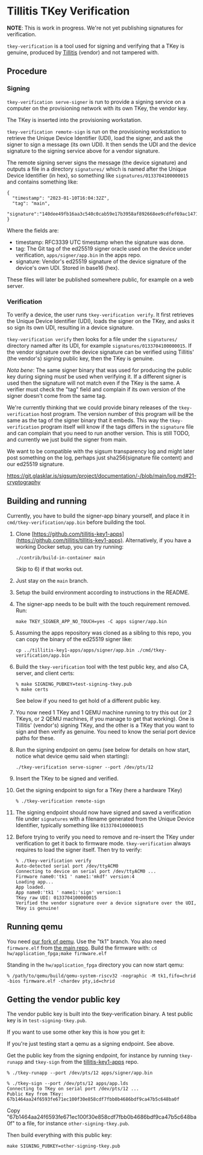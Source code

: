 # Tillitis TKey Verification

**NOTE**: This is work in progress. We're not yet publishing
signatures for verification.

`tkey-verification` is a tool used for signing and verifying that a
TKey is genuine, produced by [Tillitis](https://tillitis.se/) (vendor)
and not tampered with.

## Procedure

### Signing

`tkey-verification serve-signer` is run to provide a signing service
on a computer on the provisioning network with its own TKey, the
vendor key.

The TKey is inserted into the provisioning workstation.

`tkey-verification remote-sign` is run on the provisioning workstation
to retrieve the Unique Device Identifier (UDI), load the signer, and
ask the signer to sign a message (its own UDI). It then sends the UDI
and the device signature to the signing service above for a vendor
signature.

The remote signing server signs the message (the device signature) and
outputs a file in a directory `signatures/` which is named after the
Unique Device Identifier (in hex), so something like
`signatures/0133704100000015` and contains something like:

```
{
  "timestamp": "2023-01-10T16:04:32Z",
  "tag": "main",
  "signature":"140dee49fb16aa3c540c0cab59e17b3958af892668ee9cdfef69ac14714052bdd92a6fd3aecbf927d6fb51ccb6d2876cb5c65877dc3fb8e54c667176f369f008"}
}
```

Where the fields are:

- timestamp: RFC3339 UTC timestamp when the signature was done.
- tag: The Git tag of the ed25519 signer oracle used on the device
  under verification, `apps/signer/app.bin` in the apps repo.
- signature: Vendor's ed25519 signature of the device signature of the
  device's own UDI. Stored in base16 (hex).

These files will later be published somewhere public, for example on a
web server.

### Verification

To verify a device, the user runs `tkey-verification verify`. It first
retrieves the Unique Device Identifier (UDI), loads the signer on the
TKey, and asks it so sign its own UDI, resulting in a device
signature.

`tkey-verification verify` then looks for a file under the
`signatures/` directory named after its UDI, for example
`signatures/0133704100000015`. If the vendor signature over the device
signature can be verified using Tillitis' (the vendor's) signing
public key, then the TKey is genuine.

*Nota bene*: The same signer binary that was used for producing the
public key during signing *must* be used when verifying it. If a
different signer is used then the signature will not match even if the
TKey is the same. A verifier must check the "tag" field and complain
if its own version of the signer doesn't come from the same tag.

We're currently thinking that we could provide binary releases of the
`tkey-verification` host program. The version number of this program
will be the same as the tag of the signer binary that it embeds. This
way the `tkey-verification` program itself will know if the tags
differs in the `signature` file and can complain that you need to run
another version. This is still TODO, and currently we just build the
signer from main.

We want to be compatible with the sigsum transparency log and might
later post something on the log, perhaps just sha256(signature file
content) and our ed25519 signature.

https://git.glasklar.is/sigsum/project/documentation/-/blob/main/log.md#21-cryptography

## Building and running

Currently, you have to build the signer-app binary yourself, and place
it in `cmd/tkey-verification/app.bin` before building the tool.

1. Clone [https://github.com/tillitis-key1-apps](https://github.com/tillitis/tillitis-key1-apps).
   Alternatively, if you have a working Docker setup, you can try
   running:
   ```
   ./contrib/build-in-container main
   ```

   Skip to 6) if that works out.

2. Just stay on the `main` branch.

3. Setup the build environment according to instructions in the README.

4. The signer-app needs to be built with the touch requirement
   removed. Run:
   ```
   make TKEY_SIGNER_APP_NO_TOUCH=yes -C apps signer/app.bin
   ```

5. Assuming the apps repository was cloned as a sibling to this repo, you
   can copy the binary of the ed25519 signer like:
   ```
   cp ../tillitis-key1-apps/apps/signer/app.bin ./cmd/tkey-verification/app.bin
   ```

6. Build the `tkey-verification` tool with the test public key, and
   also CA, server, and client certs:
   
   ```
   % make SIGNING_PUBKEY=test-signing-tkey.pub
   % make certs
   ```

   See below if you need to get hold of a different public key.

7. You now need 1 TKey and 1 QEMU machine running to try this out (or
   2 TKeys, or 2 QEMU machines, if you manage to get that working).
   One is Tillitis' (vendor's) signing TKey, and the other is a TKey
   that you want to sign and then verify as genuine. You need to know
   the serial port device paths for these.

8. Run the signing endpoint on qemu (see below for details on how
   start, notice what device qemu said when starting):

   ```
   ./tkey-verification serve-signer --port /dev/pts/12
   ```

9. Insert the TKey to be signed and verified.

9. Get the signing endpoint to sign for a TKey (here a hardware TKey)

   ```
   % ./tkey-verification remote-sign
   ```

10. The signing endpoint should now have signed and saved a
    verification file under `signatures` with a filename generated
    from the Unique Device Identifier, typically something like
    `0133704100000015`

11. Before trying to verify you need to remove and re-insert the TKey
    under verification to get it back to firmware mode.
    `tkey-verification` always requires to load the signer itself.
    Then try to verify:

    ```
    % ./tkey-verification verify
    Auto-detected serial port /dev/ttyACM0
    Connecting to device on serial port /dev/ttyACM0 ...
    Firmware name0:'tk1 ' name1:'mkdf' version:4
    Loading app...
    App loaded.
    App name0:'tk1 ' name1:'sign' version:1
    TKey raw UDI: 0133704100000015
    Verified the vendor signature over a device signature over the UDI, TKey is genuine!
    ```

## Running qemu

You need [our fork of qemu](https://github.com/tillitis/qemu). Use the
"tk1" branch. You also need `firmware.elf` from [the main
repo](https://github.com/tillitis/tillitis-key1). Build the firmware
with: `cd hw/application_fpga;make firmware.elf`

Standing in the `hw/application_fpga` directory you can now start qemu:
   
```
% /path/to/qemu/build/qemu-system-riscv32 -nographic -M tk1,fifo=chrid -bios firmware.elf -chardev pty,id=chrid
```

## Getting the vendor public key

The vendor public key is built into the tkey-verification binary.
A test public key is in `test-signing-tkey.pub`.

If you want to use some other key this is how you get it:

If you're just testing start a qemu as a signing endpoint. See above.
   

Get the public key from the signing endpoint, for instance by running
`tkey-runapp` and `tkey-sign` from the
[tillitis-key1-apps](https://github.com/tillitis/tillitis-key1-apps)
repo.
   
```
% ./tkey-runapp --port /dev/pts/12 apps/signer/app.bin 
 
% ./tkey-sign --port /dev/pts/12 apps/app.lds
Connecting to TKey on serial port /dev/pts/12 ...
Public Key from TKey:  67b1464aa24f6593fe671ec100f30e858cdf7fbb0b4686bdf9ca47b5c648ba0f 
```

Copy
"67b1464aa24f6593fe671ec100f30e858cdf7fbb0b4686bdf9ca47b5c648ba0f"
to a file, for instance `other-signing-tkey.pub`.

Then build everything with this public key:

```
make SIGNING_PUBKEY=other-signing-tkey.pub
```
